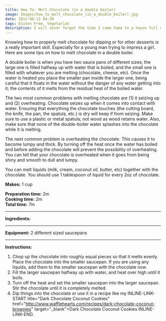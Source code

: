 ```yaml
---
title: How To: Melt Chocolate (in a double boiler)
image: Images/how_to_melt_chocolate_(in_a_double_boiler).jpg
date: 2012-06-11 04-39
tags: Gluten Free, Vegetarian
description: I will never forget the time I came home to a house full of random chocolate dipped items. My fiancé had decided to surprise me with chocolate dipped strawberries. However he eventually ran out of strawberries and still had plenty of chocolate so he went through the fridge and cupboards looking for anything else that he could coat in chocolate.
---
```

Knowing how to properly melt chocolate for dipping or for other desserts is a really important skill. Especially for a young man trying to impress a girl. Here are some tips on how to melt chocolate in a double boiler. 

A double boiler is when you have two sauce pans of different sizes; the large one is filled halfway up with water that is boiled, and the small one is filled with whatever you are melting (chocolate, cheese, etc). Once the water is heated you place the smaller pan inside the larger one, being careful that it floats in the water without the danger of any water getting into it; the contents of it melts from the residual heat of the boiled water. 

The two most common problems with melting chocolate are (1) it seizing up and (2) overheating. Chocolate seizes up when it comes into contact with water. Ensuring that everything the chocolate touches (the cutting board, the knife, the pan, the spatula, etc.) is dry will keep if from seizing.  Make sure to use a plastic or metal spatula; not wood as wood retains water. Also, make sure that none of the double-boiler water splashes into the chocolate while it is melting.

The next common problem is overheating the chocolate. This causes it to become lumpy and thick. By turning off the heat once the water has boiled and before adding the chocolate will prevent the possibility of overheating. You can tell that your chocolate is overheated when it goes from being shiny and smooth to dull and lumpy.

You can melt liquids (milk, cream, coconut oil, butter, etc) together with the chocolate. You should use 1 tablespoon of liquid for every 2oz of chocolate. 

**Makes:** 1 cup  

**Preparation time:** 2m  
**Cooking time:** 2m  
**Total time:** 7m

---

**Ingredients:**



---

**Equipment:** 2 different sized saucepans 

---

**Instructions:**

1. Chop up the chocolate into roughly equal pieces so that it melts evenly. Place the chocolate into the smaller saucepan. If you are using any liquids, add them to the smaller saucepan with the chocolate now.
1. Fill the larger saucepan halfway up with water, and heat over high until it boils.
1. Turn off the heat and set the smaller saucepan into the larger saucepan. Stir the chocolate until it is completely melted.
1. Dip things into the chocolate or use it in a recipe like my INLINE-LINK-START title="Dark Chocolate Coconut Cookies" href="http://www.wafflehearts.com/recipes/dark-chocolate-coconut-brownies" target="_blank">Dark Chocolate Coconut Cookies INLINE-LINK-END.

